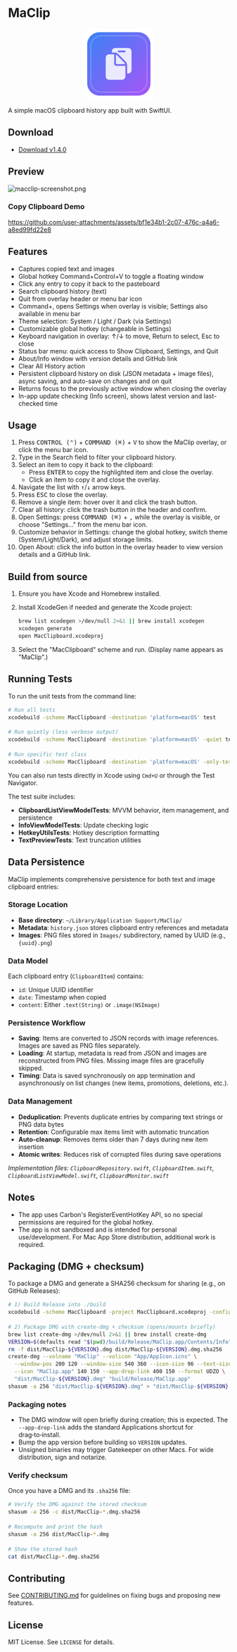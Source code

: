 MaClip
================

<p align="center">
  <img src="assets/maclip-icon.svg" alt="MaClip icon" width="160" height="160" />
</p>

A simple macOS clipboard history app built with SwiftUI.

## Download

- [Download v1.4.0](https://github.com/jokot/mac-clipboard/releases/tag/v1.4.0)

## Preview
![macclip-screenshot.png](https://github.com/user-attachments/assets/b54cba75-8c7f-4851-a0a3-15915e09b24c)

### Copy Clipboard Demo
https://github.com/user-attachments/assets/bf1e34b1-2c07-476c-a4a6-a8ed99fd22e8

## Features
- Captures copied text and images
- Global hotkey Command+Control+V to toggle a floating window
- Click any entry to copy it back to the pasteboard
- Search clipboard history (text)
- Quit from overlay header or menu bar icon
- Command+, opens Settings when overlay is visible; Settings also available in menu bar
- Theme selection: System / Light / Dark (via Settings)
- Customizable global hotkey (changeable in Settings)
- Keyboard navigation in overlay: ↑/↓ to move, Return to select, Esc to close
- Status bar menu: quick access to Show Clipboard, Settings, and Quit
- About/Info window with version details and GitHub link
- Clear All History action
- Persistent clipboard history on disk (JSON metadata + image files), async saving, and auto-save on changes and on quit
- Returns focus to the previously active window when closing the overlay
- In-app update checking (Info screen), shows latest version and last-checked time

## Usage

1. Press <kbd>CONTROL (⌃)</kbd> + <kbd>COMMAND (⌘)</kbd> + <kbd>V</kbd> to show the MaClip overlay, or click the menu bar icon.
2. Type in the Search field to filter your clipboard history.
3. Select an item to copy it back to the clipboard:
   - Press <kbd>ENTER</kbd> to copy the highlighted item and close the overlay.
   - Click an item to copy it and close the overlay.
4. Navigate the list with <kbd>↑</kbd>/<kbd>↓</kbd> arrow keys.
5. Press <kbd>ESC</kbd> to close the overlay.
6. Remove a single item: hover over it and click the trash button.
7. Clear all history: click the trash button in the header and confirm.
8. Open Settings: press <kbd>COMMAND (⌘)</kbd> + <kbd>,</kbd> while the overlay is visible, or choose "Settings…" from the menu bar icon.
9. Customize behavior in Settings: change the global hotkey, switch theme (System/Light/Dark), and adjust storage limits.
10. Open About: click the info button in the overlay header to view version details and a GitHub link.

## Build from source
1. Ensure you have Xcode and Homebrew installed.
2. Install XcodeGen if needed and generate the Xcode project:

   ```bash
   brew list xcodegen >/dev/null 2>&1 || brew install xcodegen
   xcodegen generate
   open MacClipboard.xcodeproj
   ```

3. Select the "MacClipboard" scheme and run. (Display name appears as "MaClip".)

## Running Tests

To run the unit tests from the command line:

```bash
# Run all tests
xcodebuild -scheme MacClipboard -destination 'platform=macOS' test

# Run quietly (less verbose output)
xcodebuild -scheme MacClipboard -destination 'platform=macOS' -quiet test

# Run specific test class
xcodebuild -scheme MacClipboard -destination 'platform=macOS' -only-testing:MacClipboardTests/ClipboardListViewModelTests test
```

You can also run tests directly in Xcode using `Cmd+U` or through the Test Navigator.

The test suite includes:
- **ClipboardListViewModelTests**: MVVM behavior, item management, and persistence
- **InfoViewModelTests**: Update checking logic 
- **HotkeyUtilsTests**: Hotkey description formatting
- **TextPreviewTests**: Text truncation utilities

## Data Persistence

MaClip implements comprehensive persistence for both text and image clipboard entries:

### Storage Location
- **Base directory**: `~/Library/Application Support/MaClip/`
- **Metadata**: `history.json` stores clipboard entry references and metadata
- **Images**: PNG files stored in `Images/` subdirectory, named by UUID (e.g., `{uuid}.png`)

### Data Model
Each clipboard entry (`ClipboardItem`) contains:
- `id`: Unique UUID identifier
- `date`: Timestamp when copied
- `content`: Either `.text(String)` or `.image(NSImage)`

### Persistence Workflow
- **Saving**: Items are converted to JSON records with image references. Images are saved as PNG files separately.
- **Loading**: At startup, metadata is read from JSON and images are reconstructed from PNG files. Missing image files are gracefully skipped.
- **Timing**: Data is saved synchronously on app termination and asynchronously on list changes (new items, promotions, deletions, etc.).

### Data Management
- **Deduplication**: Prevents duplicate entries by comparing text strings or PNG data bytes
- **Retention**: Configurable max items limit with automatic truncation
- **Auto-cleanup**: Removes items older than 7 days during new item insertion
- **Atomic writes**: Reduces risk of corrupted files during save operations

*Implementation files: `ClipboardRepository.swift`, `ClipboardItem.swift`, `ClipboardListViewModel.swift`, `ClipboardMonitor.swift`*

## Notes
- The app uses Carbon's RegisterEventHotKey API, so no special permissions are required for the global hotkey.
- The app is not sandboxed and is intended for personal use/development. For Mac App Store distribution, additional work is required.

## Packaging (DMG + checksum)
To package a DMG and generate a SHA256 checksum for sharing (e.g., on GitHub Releases):

```bash
# 1) Build Release into ./build
xcodebuild -scheme MacClipboard -project MacClipboard.xcodeproj -configuration Release BUILD_DIR=$(pwd)/build clean build

# 2) Package DMG with create-dmg + checksum (opens/mounts briefly)
brew list create-dmg >/dev/null 2>&1 || brew install create-dmg
VERSION=$(defaults read "$(pwd)/build/Release/MaClip.app/Contents/Info" CFBundleShortVersionString)
rm -f dist/MacClip-${VERSION}.dmg dist/MacClip-${VERSION}.dmg.sha256
create-dmg --volname "MaClip" --volicon "App/AppIcon.icns" \
  --window-pos 200 120 --window-size 540 360 --icon-size 96 --text-size 12 \
  --icon "MaClip.app" 140 150 --app-drop-link 400 150 --format UDZO \
  "dist/MacClip-${VERSION}.dmg" "build/Release/MaClip.app"
shasum -a 256 "dist/MacClip-${VERSION}.dmg" > "dist/MacClip-${VERSION}.dmg.sha256"
```

### Packaging notes
- The DMG window will open briefly during creation; this is expected. The `--app-drop-link` adds the standard Applications shortcut for drag‑to‑install.
- Bump the app version before building so `VERSION` updates.
- Unsigned binaries may trigger Gatekeeper on other Macs. For wide distribution, sign and notarize.

### Verify checksum
Once you have a DMG and its `.sha256` file:

```bash
# Verify the DMG against the stored checksum
shasum -a 256 -c dist/MacClip-*.dmg.sha256

# Recompute and print the hash
shasum -a 256 dist/MacClip-*.dmg

# Show the stored hash
cat dist/MacClip-*.dmg.sha256
```


## Contributing
See [CONTRIBUTING.md](CONTRIBUTING.md) for guidelines on fixing bugs and proposing new features.

## License
MIT License. See `LICENSE` for details.

